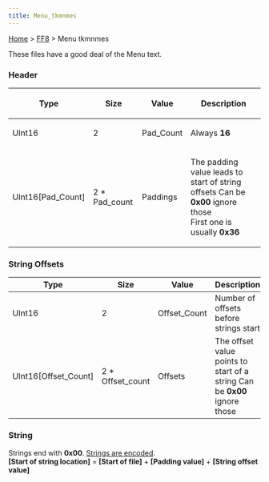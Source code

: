 ```yaml
---
title: Menu_tkmnmes
---
```


[Home](../Main_Page.md) > [FF8](../FF8.md) > Menu tkmnmes

These files have a good deal of the Menu text.

### Header

<table><thead><tr class="header"><th><p>Type</p></th><th><p>Size</p></th><th><p>Value</p></th><th><p>Description</p></th></tr></thead><tbody><tr class="odd"><td><p>UInt16</p></td><td><p>2</p></td><td><p>Pad_Count</p></td><td><p>Always <strong>16</strong></p></td></tr><tr class="even"><td><p>UInt16[Pad_Count]</p></td><td><p>2 * Pad_count</p></td><td><p>Paddings</p></td><td><p>The padding value leads to start of string offsets Can be <strong>0x00</strong> ignore those<br />
First one is usually <strong>0x36</strong></p></td></tr></tbody></table>

### String Offsets

| Type                    | Size               | Value         | Description                                                               |
|-------------------------|--------------------|---------------|---------------------------------------------------------------------------|
| UInt16                  | 2                  | Offset\_Count | Number of offsets before strings start                                    |
| UInt16\[Offset\_Count\] | 2 \* Offset\_count | Offsets       | The offset value points to start of a string Can be **0x00** ignore those |

### String

Strings end with **0x00**. [Strings are encoded](String_Encoding.md).  
**\[Start of string location\]** = **\[Start of file\]** + **\[Padding value\]** + **\[String offset value\]**
